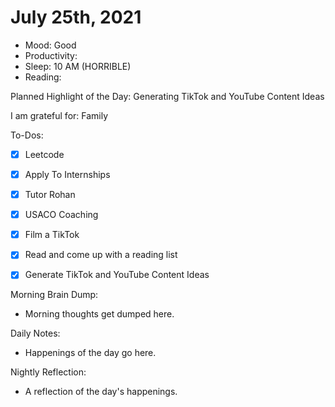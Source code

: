 # July 25th, 2021

- Mood: Good
- Productivity: 
- Sleep: 10 AM (HORRIBLE)
- Reading: 

Planned Highlight of the Day: Generating TikTok and YouTube Content Ideas

I am grateful for: Family

To-Dos:
- [x] Leetcode
- [x] Apply To Internships
- [x] Tutor Rohan
- [x] USACO Coaching
- [x] Film a TikTok
- [x] Read and come up with a reading list
- [x] Generate TikTok and YouTube Content Ideas


Morning Brain Dump:
- Morning thoughts get dumped here.

Daily Notes:
- Happenings of the day go here.


Nightly Reflection: 
- A reflection of the day's happenings.





